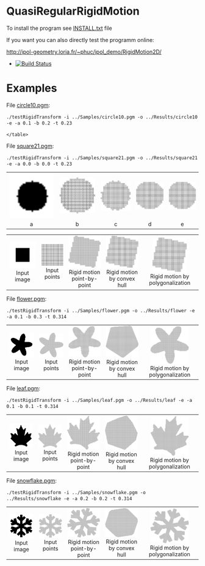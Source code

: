 # QuasiRegularRigidMotion

To install the program see <a href="https://github.com/ngophuc/QuasiRegularRigidMotion/blob/master/INSTALL.txt">INSTALL.txt</a> file


If you want you can also directly test the programm online:

http://ipol-geometry.loria.fr/~phuc/ipol_demo/RigidMotion2D/


* [![Build Status](https://travis-ci.org/ngophuc/QuasiRegularRigidMotion.svg?branch=master)](https://travis-ci.org/ngophuc/QuasiRegularRigidMotion)

# Examples

<p>File <a href="https://github.com/ngophuc/QuasiRegularRigidMotion/blob/master/Samples/circle10.pgm">circle10.pgm</a>: </p>&#x000A;&#x000A;
<pre class="code highlight js-syntax-highlight plaintext">
<code>./testRigidTransform -i ../Samples/circle10.pgm -o ../Results/circle10 -e -a 0.1 -b 0.2 -t 0.23</code>
</pre>&#x000A;&#x000A;
<p>
	<table cellpadding="5">
		<tr>
		<td align="center" valign="center">
			<a href="https://github.com/ngophuc/QuasiRegularRigidMotion/blob/master/Samples/circle10.png">
				<img width="150" src="https://github.com/ngophuc/QuasiRegularRigidMotion/blob/master/Samples/circle10.png" alt="Input image" />
			</a>	
		</td>		
		<td align="center" valign="center">
			<a href="https://github.com/ngophuc/QuasiRegularRigidMotion/blob/master/Results/circle10_points.eps">
				<img width="120" src="https://github.com/ngophuc/QuasiRegularRigidMotion/blob/master/Results/circle10_points.png" alt="Input points" />
			</a>	
		</td>
		<td align="center" valign="center">
			<a href="https://github.com/ngophuc/QuasiRegularRigidMotion/blob/master/Results/circle10_tpoint.eps">
				<img width="100" src="https://github.com/ngophuc/QuasiRegularRigidMotion/blob/master/Results/circle10_tpoint.png" alt="T_point" />
			</a>
		</td>
    		<td align="center" valign="center">
			<a href="https://github.com/ngophuc/QuasiRegularRigidMotion/blob/master/Results/circle10_thull.eps">
				<img width="90" src="https://github.com/ngophuc/QuasiRegularRigidMotion/blob/master/Results/circle10_thull.png" alt="T_hull" />
			</a>
		</td>  
		<td align="center" valign="center">
			<a href="https://github.com/ngophuc/QuasiRegularRigidMotion/blob/master/Results/circle10_tpoly.pdf">
				<img width="90" src="https://github.com/ngophuc/QuasiRegularRigidMotion/blob/master/Results/circle10_tpoly.png" alt="T_poly" />
			</a>
		</td>  	
		</tr>
		<tr>
			<td align="center" valign="center">  a </td>
			<td align="center" valign="center">  b </td>
			<td align="center" valign="center">  c </td>
			<td align="center" valign="center">  d </td>
			<td align="center" valign="center">  e </td>
		</tr>

	</table>
</p>

<p>File <a href="https://github.com/ngophuc/QuasiRegularRigidMotion/blob/master/Samples/square21.pgm">square21.pgm</a>: </p>&#x000A;&#x000A;
<pre class="code highlight js-syntax-highlight plaintext">
<code>./testRigidTransform -i ../Samples/square21.pgm -o ../Results/square21 -e -a 0.0 -b 0.0 -t 0.23</code>
</pre>&#x000A;&#x000A;
<p>
	<table cellpadding="5">
		<tr>
		<td align="center" valign="center">
			<a href="https://github.com/ngophuc/QuasiRegularRigidMotion/blob/master/Samples/square21.png">
				<img width="150" src="https://github.com/ngophuc/QuasiRegularRigidMotion/blob/master/Samples/square21.png" alt="Input image" />
			</a>	
		<br />
		Input image
		</td>		
		<td align="center" valign="center">
			<a href="https://github.com/ngophuc/QuasiRegularRigidMotion/blob/master/Results/square21_points.eps">
				<img width="100" src="https://github.com/ngophuc/QuasiRegularRigidMotion/blob/master/Results/square21_points.png" alt="Input points" />
			</a>	
		<br />
		Input points
		</td>
		<td align="center" valign="center">
			<a href="https://github.com/ngophuc/QuasiRegularRigidMotion/blob/master/Results/square21_tpoint.eps">
				<img width="100" src="https://github.com/ngophuc/QuasiRegularRigidMotion/blob/master/Results/square21_tpoint.png" alt="T_point" />
			</a>
		<br />
		Rigid motion point-by-point
		</td>
    		<td align="center" valign="center">
			<a href="https://github.com/ngophuc/QuasiRegularRigidMotion/blob/master/Results/square21_thull.eps">
				<img width="90" src="https://github.com/ngophuc/QuasiRegularRigidMotion/blob/master/Results/square21_thull.png" alt="T_hull" />
			</a>
		<br />
		Rigid motion by convex hull
		</td>  
		<td align="center" valign="center">
			<a href="https://github.com/ngophuc/QuasiRegularRigidMotion/blob/master/Results/square21_tpoly.eps">
				<img width="90" src="https://github.com/ngophuc/QuasiRegularRigidMotion/blob/master/Results/square21_tpoly.png" alt="T_poly" />
			</a>
		<br />
		Rigid motion by polygonalization
		</td>  	
		</tr>
	</table>
</p>

<p>File <a href="https://github.com/ngophuc/QuasiRegularRigidMotion/blob/master/Samples/flower.pgm">flower.pgm</a>: </p>&#x000A;&#x000A;
<pre class="code highlight js-syntax-highlight plaintext">
<code>./testRigidTransform -i ../Samples/flower.pgm -o ../Results/flower -e -a 0.1 -b 0.3 -t 0.314</code>
</pre>&#x000A;&#x000A;
<p>
	<table cellpadding="5">
		<tr>
		<td align="center" valign="center">
			<a href="https://github.com/ngophuc/QuasiRegularRigidMotion/blob/master/Samples/flower.png">
				<img width="130" src="https://github.com/ngophuc/QuasiRegularRigidMotion/blob/master/Samples/flower.png" alt="Input image" />
			</a>	
		<br />
		Input image
		</td>		
		<td align="center" valign="center">
			<a href="https://github.com/ngophuc/QuasiRegularRigidMotion/blob/master/Results/flower_points.eps">
				<img width="120" src="https://github.com/ngophuc/QuasiRegularRigidMotion/blob/master/Results/flower_points.png" alt="Input points" />
			</a>	
		<br />
		Input points
		</td>
		<td align="center" valign="center">
			<a href="https://github.com/ngophuc/QuasiRegularRigidMotion/blob/master/Results/flower_tpoint.eps">
				<img width="100" src="https://github.com/ngophuc/QuasiRegularRigidMotion/blob/master/Results/flower_tpoint.png" alt="T_point" />
			</a>
		<br />
		Rigid motion point-by-point
		</td>
    		<td align="center" valign="center">
			<a href="https://github.com/ngophuc/QuasiRegularRigidMotion/blob/master/Results/flower_thull.eps">
				<img width="90" src="https://github.com/ngophuc/QuasiRegularRigidMotion/blob/master/Results/flower_thull.png" alt="T_hull" />
			</a>
		<br />
		Rigid motion by convex hull
		</td>  
		<td align="center" valign="center">
			<a href="https://github.com/ngophuc/QuasiRegularRigidMotion/blob/master/Results/flower_tpoly.eps">
				<img width="100" src="https://github.com/ngophuc/QuasiRegularRigidMotion/blob/master/Results/flower_tpoly.png" alt="T_poly" />
			</a>
		<br />
		Rigid motion by polygonalization
		</td>  	
		</tr>
	</table>
</p>

<p>File <a href="https://github.com/ngophuc/QuasiRegularRigidMotion/blob/master/Samples/leaf.pgm">leaf.pgm</a>: </p>&#x000A;&#x000A;
<pre class="code highlight js-syntax-highlight plaintext">
<code>./testRigidTransform -i ../Samples/leaf.pgm -o ../Results/leaf -e -a 0.1 -b 0.1 -t 0.314</code>
</pre>&#x000A;&#x000A;
<p>
	<table cellpadding="5">
		<tr>
		<td align="center" valign="center">
			<a href="https://github.com/ngophuc/QuasiRegularRigidMotion/blob/master/Samples/leaf.png">
				<img width="120" src="https://github.com/ngophuc/QuasiRegularRigidMotion/blob/master/Samples/leaf.png" alt="Input image" />
			</a>	
		<br />
		Input image
		</td>		
		<td align="center" valign="center">
			<a href="https://github.com/ngophuc/QuasiRegularRigidMotion/blob/master/Results/leaf_points.eps">
				<img width="110" src="https://github.com/ngophuc/QuasiRegularRigidMotion/blob/master/Results/leaf_points.png" alt="Input points" />
			</a>	
		<br />
		Input points
		</td>
		<td align="center" valign="center">
			<a href="https://github.com/ngophuc/QuasiRegularRigidMotion/blob/master/Results/leaf_tpoint.eps">
				<img width="100" src="https://github.com/ngophuc/QuasiRegularRigidMotion/blob/master/Results/leaf_tpoint.png" alt="T_point" />
			</a>
		<br />
		Rigid motion point-by-point
		</td>
    		<td align="center" valign="center">
			<a href="https://github.com/ngophuc/QuasiRegularRigidMotion/blob/master/Results/leaf_thull.eps">
				<img width="100" src="https://github.com/ngophuc/QuasiRegularRigidMotion/blob/master/Results/leaf_thull.png" alt="T_hull" />
			</a>
		<br />
		Rigid motion by convex hull
		</td>  
		<td align="center" valign="center">
			<a href="https://github.com/ngophuc/QuasiRegularRigidMotion/blob/master/Results/leaf_tpoly.eps">
				<img width="100" src="https://github.com/ngophuc/QuasiRegularRigidMotion/blob/master/Results/leaf_tpoly.png" alt="T_poly" />
			</a>
		<br />
		Rigid motion by polygonalization
		</td>  	
		</tr>
	</table>
</p>

<p>File <a href="https://github.com/ngophuc/QuasiRegularRigidMotion/blob/master/Samples/snowflake.pgm">snowflake.pgm</a>: </p>&#x000A;&#x000A;
<pre class="code highlight js-syntax-highlight plaintext">
<code>./testRigidTransform -i ../Samples/snowflake.pgm -o ../Results/snowflake -e -a 0.2 -b 0.2 -t 0.314</code>
</pre>&#x000A;&#x000A;
<p>
	<table cellpadding="5">
		<tr>
		<td align="center" valign="center">
			<a href="https://github.com/ngophuc/QuasiRegularRigidMotion/blob/master/Samples/snowflake.png">
				<img width="125" src="https://github.com/ngophuc/QuasiRegularRigidMotion/blob/master/Samples/snowflake.png" alt="Input image" />
			</a>	
		<br />
		Input image
		</td>		
		<td align="center" valign="center">
			<a href="https://github.com/ngophuc/QuasiRegularRigidMotion/blob/master/Results/snowflake_points.eps">
				<img width="110" src="https://github.com/ngophuc/QuasiRegularRigidMotion/blob/master/Results/snowflake_points.png" alt="Input points" />
			</a>	
		<br />
		Input points
		</td>
		<td align="center" valign="center">
			<a href="https://github.com/ngophuc/QuasiRegularRigidMotion/blob/master/Results/snowflake_tpoint.eps">
				<img width="100" src="https://github.com/ngophuc/QuasiRegularRigidMotion/blob/master/Results/snowflake_tpoint.png" alt="T_point" />
			</a>
		<br />
		Rigid motion point-by-point
		</td>
    		<td align="center" valign="center">
			<a href="https://github.com/ngophuc/QuasiRegularRigidMotion/blob/master/Results/snowflake_thull.eps">
				<img width="100" src="https://github.com/ngophuc/QuasiRegularRigidMotion/blob/master/Results/snowflake_thull.png" alt="T_hull" />
			</a>
		<br />
		Rigid motion by convex hull
		</td>  
		<td align="center" valign="center">
			<a href="https://github.com/ngophuc/QuasiRegularRigidMotion/blob/master/Results/snowflake_tpoly.eps">
				<img width="100" src="https://github.com/ngophuc/QuasiRegularRigidMotion/blob/master/Results/snowflake_tpoly.png" alt="T_poly" />
			</a>
		<br />
		Rigid motion by polygonalization
		</td>  	
		</tr>
	</table>
</p>
